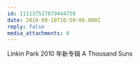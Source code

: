 ```yaml
---
id: 111137527879444759
date: 2010-09-18T16:59:00.000Z
reply: false
media_attachments: 0
---
```


Linkin Park 2010 年新专辑 A Thousand Suns ​​​​

